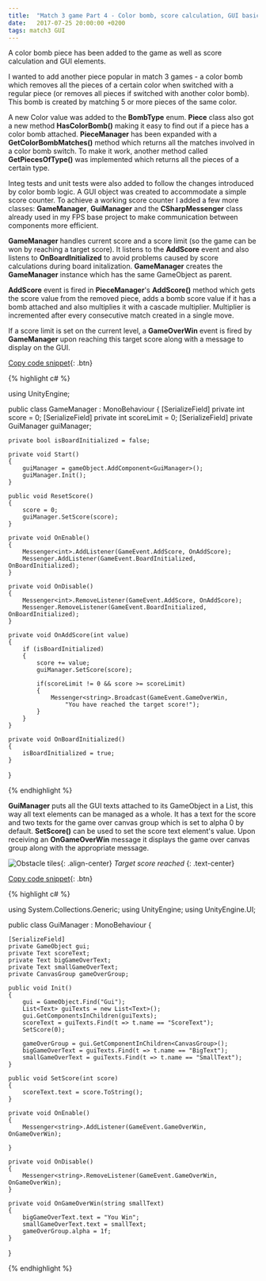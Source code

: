```yaml
---
title:  "Match 3 game Part 4 - Color bomb, score calculation, GUI basics"
date:   2017-07-25 20:00:00 +0200
tags: match3 GUI
---
```

A color bomb piece has been added to the game as well as score calculation and GUI elements.
<!--more-->

I wanted to add another piece popular in match 3 games - a color bomb which removes all the pieces of a certain color when switched with a regular piece (or removes all pieces if switched with another color bomb). This bomb is created by matching 5 or more pieces of the same color.

A new Color value was added to the **BombType** enum. **Piece** class also got a new method **HasColorBomb()** making it easy to find out if a piece has a color bomb attached. **PieceManager** has been expanded with a **GetColorBombMatches()** method which returns all the matches involved in a color bomb switch. To make it work, another method called **GetPiecesOfType()** was implemented which returns all the pieces of a certain type.

Integ tests and unit tests were also added to follow the changes introduced by color bomb logic. A GUI object was created to accommodate a simple score counter. To achieve a working score counter I added a few more classes: **GameManager**, **GuiManager** and the **CSharpMessenger** class already used in my FPS base project to make communication between components more efficient.

**GameManager** handles current score and a score limit (so the game can be won by reaching a target score). It listens to the **AddScore** event and also listens to **OnBoardInitialized** to avoid problems caused by score calculations during board initalization. **GameManager** creates the **GameManager** instance which has the same GameObject as parent.

**AddScore** event is fired in **PieceManager**'s **AddScore()** method which gets the score value from the removed piece, adds a bomb score value if it has a bomb attached and also multiplies it with a cascade multiplier. Multiplier is incremented after every consecutive match created in a single move.

If a score limit is set on the current level, a **GameOverWin** event is fired by **GameManager** upon reaching this target score along with a message to display on the GUI.

[Copy code snippet](#link){: .btn}  

{% highlight c# %}

using UnityEngine;

public class GameManager : MonoBehaviour
{
    [SerializeField]
    private int score = 0;
    [SerializeField]
    private int scoreLimit = 0;
    [SerializeField]
    private GuiManager guiManager;

    private bool isBoardInitialized = false;

    private void Start()
    {
        guiManager = gameObject.AddComponent<GuiManager>();
        guiManager.Init();
    }

    public void ResetScore()
    {
        score = 0;
        guiManager.SetScore(score);
    }

    private void OnEnable()
    {
        Messenger<int>.AddListener(GameEvent.AddScore, OnAddScore);
        Messenger.AddListener(GameEvent.BoardInitialized, OnBoardInitialized);
    }

    private void OnDisable()
    {
        Messenger<int>.RemoveListener(GameEvent.AddScore, OnAddScore);
        Messenger.RemoveListener(GameEvent.BoardInitialized, OnBoardInitialized);
    }

    private void OnAddScore(int value)
    {
        if (isBoardInitialized)
        {
            score += value;
            guiManager.SetScore(score);

            if(scoreLimit != 0 && score >= scoreLimit)
            {
                Messenger<string>.Broadcast(GameEvent.GameOverWin,
                    "You have reached the target score!");
            }
        }
    }

    private void OnBoardInitialized()
    {
        isBoardInitialized = true;
    } 
}

{% endhighlight %}

**GuiManager** puts all the GUI texts attached to its GameObject in a List, this way all text elements can be managed as a whole. It has a text for the score and two texts for the game over canvas group which is set to alpha 0 by default. **SetScore()** can be used to set the score text element's value. Upon receiving an **OnGameOverWin** message it displays the game over canvas group along with the appropriate message.

![Obstacle tiles]({{site.url}}/assets/images/you-win-gui.PNG){: .align-center}
*Target score reached*
{: .text-center}

[Copy code snippet](#link){: .btn}  

{% highlight c# %}

using System.Collections.Generic;
using UnityEngine;
using UnityEngine.UI;

public class GuiManager : MonoBehaviour
{

    [SerializeField]
    private GameObject gui;
    private Text scoreText;
    private Text bigGameOverText;
    private Text smallGameOverText;
    private CanvasGroup gameOverGroup;

    public void Init()
    {
        gui = GameObject.Find("Gui");
        List<Text> guiTexts = new List<Text>();
        gui.GetComponentsInChildren(guiTexts);
        scoreText = guiTexts.Find(t => t.name == "ScoreText");        
        SetScore(0);

        gameOverGroup = gui.GetComponentInChildren<CanvasGroup>();
        bigGameOverText = guiTexts.Find(t => t.name == "BigText");
        smallGameOverText = guiTexts.Find(t => t.name == "SmallText");
    }

    public void SetScore(int score)
    {
        scoreText.text = score.ToString();
    }

    private void OnEnable()
    {
        Messenger<string>.AddListener(GameEvent.GameOverWin, OnGameOverWin);
        
    }

    private void OnDisable()
    {
        Messenger<string>.RemoveListener(GameEvent.GameOverWin, OnGameOverWin);        
    }

    private void OnGameOverWin(string smallText)
    {
        bigGameOverText.text = "You Win";
        smallGameOverText.text = smallText;
        gameOverGroup.alpha = 1f;
    }
}

{% endhighlight %}